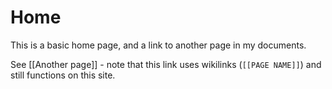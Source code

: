 # Home

This is a basic home page, and a link to another page in my documents.

See [[Another page]] - note that this link uses wikilinks (`[[PAGE NAME]]`) and still functions on this site.
